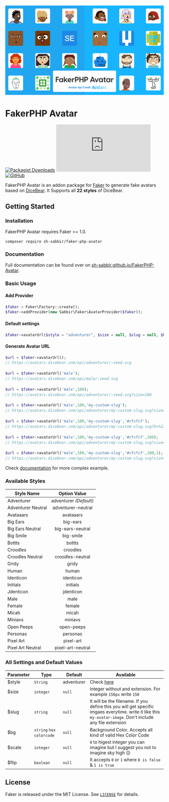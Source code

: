 ![Social card of FakerPHP-Avatar](/assets/socialcard.png)

# FakerPHP Avatar

[![Packagist Downloads](https://img.shields.io/packagist/dt/sh-sabbir/faker-php-avatar?style=for-the-badge)](https://packagist.org/packages/sh-sabbir/faker-php-avatar) ![GitHub file size in bytes](https://img.shields.io/github/size/sh-sabbir/FakerPHP-Avatar/AvatarProvider.php?style=for-the-badge) [![GitHub](https://img.shields.io/github/license/sh-sabbir/FakerPHP-Avatar?style=for-the-badge)](https://github.com/sh-sabbir/FakerPHP-Avatar/blob/master/LICENSE)

FakerPHP Avatar is an addon package for [Faker](https://github.com/FakerPHP/Faker) to generate fake avatars based on [DiceBear](https://avatars.dicebear.com/). It Supports all **22 styles** of DiceBear.

## Getting Started

### Installation

FakerPHP Avatar requires Faker >= 1.0.

```shell
composer require sh-sabbir/faker-php-avatar
```

### Documentation

Full documentation can be found over on [sh-sabbir.github.io/FakerPHP-Avatar](https://sh-sabbir.github.io/FakerPHP-Avatar).

### Basic Usage

#### Add Provider

```php
$faker = Faker\Factory::create();
$faker->addProvider(new Sabbir\Faker\AvatarProvider($faker));
```


#### Default settings
```php
$faker->avatarUrl($style = "adventurer", $size = null, $slug = null, $bg = null, $scale = null, $flip = null);
```


#### Generate Avatar URL

```php
$url = $faker->avatarUrl();  
// https://avatars.dicebear.com/api/adventurer/:seed.svg

$url = $faker->avatarUrl('male');  
// https://avatars.dicebear.com/api/male/:seed.svg

$url = $faker->avatarUrl('male',100);  
// https://avatars.dicebear.com/api/adventurer/:seed.svg?size=100

$url = $faker->avatarUrl('male',100,'my-custom-slug');  
// https://avatars.dicebear.com/api/adventurer/my-custom-slug.svg?size=100

$url = $faker->avatarUrl('male',100,'my-custom-slug','#cfcfcf');  
// https://avatars.dicebear.com/api/adventurer/my-custom-slug.svg?b=%23cfcfcf&size=100

$url = $faker->avatarUrl('male',100,'my-custom-slug','#cfcfcf',100);  
// https://avatars.dicebear.com/api/adventurer/my-custom-slug.svg?size=100&b=%23cfcfcf&scale=100

$url = $faker->avatarUrl('male',100,'my-custom-slug','#cfcfcf',100,1);  
// https://avatars.dicebear.com/api/adventurer/my-custom-slug.svg?size=100&b=%23cfcfcf&scale=100&flip=1

```

Check [documentation](https://sh-sabbir.github.io/FakerPHP-Avatar) for more complex example.

### Available Styles

| Style Name         	| Option Value 	        |
|--------------------	|:---------------------:|
| Adventurer         	| adventurer *(Default)*|
| Adventurer Neutral 	| adventurer-neutral    |
| Avataaars          	| avataaars	            |
| Big Ears           	| big-ears   	        |
| Big Ears Neutral   	| big-ears-neutral      |
| Big Smile          	| big-smile    	        |
| Bottts             	| bottts       	        |
| Croodles           	| croodles     	        |
| Croodles Neutral   	| croodles-neutral      |
| Gridy              	| gridy     	        |
| Human                	| human        	        |
| Identicon         	| identicon             |
| Initials          	| initials   	        |
| Jdenticon         	| jdenticon   	        |
| Male                	| male       	        |
| Female            	| female    	        |
| Micah              	| micah        	        |
| Miniavs            	| miniavs      	        |
| Open Peeps           	| open-peeps   	        |
| Personas          	| personas              |
| Pixel Art           	| pixel-art             |
| Pixel Art Neutral    	| pixel-art-neutral	    |



### All Settings and Default Values

| Parameter 	| Type 	                   | Default 	| Available 	|
|-----------	|------------------------- |---------	|-----------	|
| $style        | `String`                 | adventurer | Check [here](#available-styles)         	|
| $size         | `integer`                | `null`    	| integer without and extension. For example `150px` write `150`           |
| $slug         | `string`     	           | `null`     | It will be the filename. If you define this you will get specific imgaes everytime. write it like this `my-avatar-image`. Don't include any file extension     	|
| $bg          	| `string` `hex colorcode` | `null`    	| Background Color. Accepts all kind of valid Hex Color Code          	|
| $scale        | `integer`     	       | `null`    	| `0` to higest integer you can imagine but I suggest you not to imagine sky high 😉 |
| $flip         | `boolean`    	           | `null`    	| It accepts `0` or `1` where `0 is false` & `1 is true`          	|


## License

Faker is released under the MIT License. See [`LICENSE`](LICENSE) for details.
